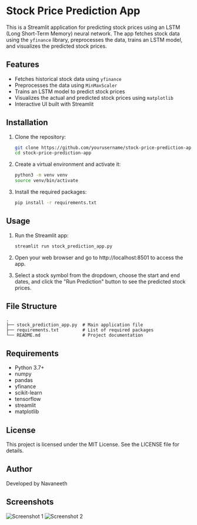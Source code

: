 # Stock Price Prediction App

This is a Streamlit application for predicting stock prices using an LSTM (Long Short-Term Memory) neural network. The app fetches stock data using the `yfinance` library, preprocesses the data, trains an LSTM model, and visualizes the predicted stock prices.

## Features

- Fetches historical stock data using `yfinance`
- Preprocesses the data using `MinMaxScaler`
- Trains an LSTM model to predict stock prices
- Visualizes the actual and predicted stock prices using `matplotlib`
- Interactive UI built with Streamlit

## Installation

1. Clone the repository:
   ```sh
   git clone https://github.com/yourusername/stock-price-prediction-app.git
   cd stock-price-prediction-app

2. Create a virtual environment and activate it:
    ```sh
    python3 -m venv venv
    source venv/bin/activate

3. Install the required packages:
    ```sh
    pip install -r requirements.txt

## Usage

1.  Run the Streamlit app:
    ```sh
    streamlit run stock_prediction_app.py

2.  Open your web browser and go to http://localhost:8501 to access the app.

3.  Select a stock symbol from the dropdown, choose the start and end dates, and click the "Run Prediction" button to see the predicted stock prices.

## File Structure
```
.
├── stock_prediction_app.py  # Main application file
├── requirements.txt         # List of required packages
└── README.md                # Project documentation
```
## Requirements
- Python 3.7+
- numpy
- pandas
- yfinance
- scikit-learn
- tensorflow
- streamlit
- matplotlib

## License
This project is licensed under the MIT License. See the LICENSE file for details.

## Author
Developed by Navaneeth


## Screenshots
![Screenshot 1](Screenshot.png)
![Screenshot 2](Screenshot2.png)

